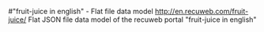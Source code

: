 #"fruit-juice in english" - Flat file data model
http://en.recuweb.com/fruit-juice/
Flat JSON file data model of the recuweb portal "fruit-juice in english"
